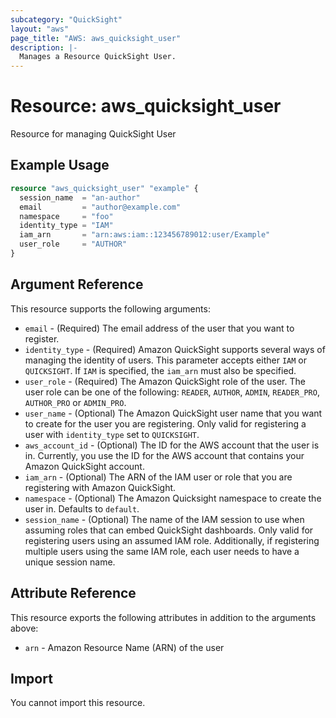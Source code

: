 ```yaml
---
subcategory: "QuickSight"
layout: "aws"
page_title: "AWS: aws_quicksight_user"
description: |-
  Manages a Resource QuickSight User.
---
```


# Resource: aws_quicksight_user

Resource for managing QuickSight User

## Example Usage

```terraform
resource "aws_quicksight_user" "example" {
  session_name  = "an-author"
  email         = "author@example.com"
  namespace     = "foo"
  identity_type = "IAM"
  iam_arn       = "arn:aws:iam::123456789012:user/Example"
  user_role     = "AUTHOR"
}
```

## Argument Reference

This resource supports the following arguments:

* `email` - (Required) The email address of the user that you want to register.
* `identity_type` - (Required) Amazon QuickSight supports several ways of managing the identity of users. This parameter accepts either  `IAM` or `QUICKSIGHT`. If `IAM` is specified, the `iam_arn` must also be specified.
* `user_role` - (Required) The Amazon QuickSight role of the user. The user role can be one of the following: `READER`, `AUTHOR`, `ADMIN`, `READER_PRO`, `AUTHOR_PRO` or `ADMIN_PRO`.
* `user_name` - (Optional) The Amazon QuickSight user name that you want to create for the user you are registering. Only valid for registering a user with `identity_type` set to `QUICKSIGHT`.
* `aws_account_id` - (Optional) The ID for the AWS account that the user is in. Currently, you use the ID for the AWS account that contains your Amazon QuickSight account.
* `iam_arn` - (Optional) The ARN of the IAM user or role that you are registering with Amazon QuickSight.
* `namespace`  - (Optional) The Amazon Quicksight namespace to create the user in. Defaults to `default`.
* `session_name` - (Optional) The name of the IAM session to use when assuming roles that can embed QuickSight dashboards. Only valid for registering users using an assumed IAM role. Additionally, if registering multiple users using the same IAM role, each user needs to have a unique session name.

## Attribute Reference

This resource exports the following attributes in addition to the arguments above:

* `arn` - Amazon Resource Name (ARN) of the user

## Import

You cannot import this resource.
